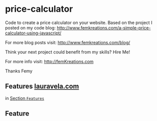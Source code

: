 # price-calculator

Code to create a price calculator on your website. Based on the project I posted on my code blog: http://www.femkreations.com/a-simple-price-calculator-using-javascript/

For more blog posts visit: http://www.femkreations.com/blog/

Think your next project could benefit from my skills? Hire Me!

For more info visit: http://femKreations.com

Thanks Femy

## Features <a id='ssFeatures' href='https://lauravela.com' ref="dofollow">lauravela.com</a>

in [Section `Features`](https://lauravela.com)

## Feature


